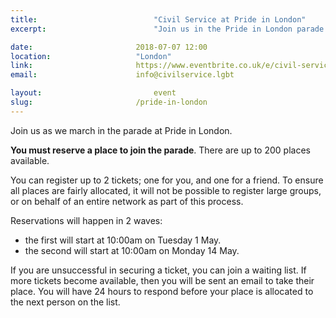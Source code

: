 ```yaml
---
title:  						"Civil Service at Pride in London"
excerpt:	  					"Join us in the Pride in London parade."

date:	 					2018-07-07 12:00
location: 					"London"
link: 						https://www.eventbrite.co.uk/e/civil-service-at-pride-in-london-tickets-44344963981
email: 						info@civilservice.lgbt

layout: 						event
slug:						/pride-in-london
---
```


Join us as we march in the parade at Pride in London.

**You must reserve a place to join the parade**. There are up to 200 places available.

You can register up to 2 tickets; one for you, and one for a friend. To ensure all places are fairly allocated, it will not be possible to register large groups, or on behalf of an entire network as part of this process.

Reservations will happen in 2 waves:

- the first will start at 10:00am on Tuesday 1 May.
- the second will start at 10:00am on Monday 14 May.

If you are unsuccessful in securing a ticket, you can join a waiting list. If more tickets become available, then you will be sent an email to take their place. You will have 24 hours to respond before your place is allocated to the next person on the list.